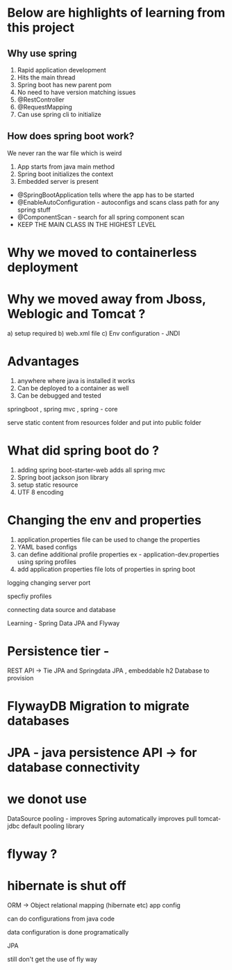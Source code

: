 # Below are highlights of learning from this project

## Why use spring
1. Rapid application development 
2. Hits the main thread
3. Spring boot has new parent pom
4. No need to have version matching issues
5. @RestController
6. @RequestMapping
7. Can use spring cli to initialize


## How does spring boot work? 

We never ran the war file which is weird

1) App starts from java main method
2) Spring boot initializes the context 
3) Embedded server is present

* @SpringBootApplication tells where the app has to be started
* @EnableAutoConfiguration - autoconfigs and scans class path for any spring stuff
* @ComponentScan - search for all spring component scan
* KEEP THE MAIN CLASS IN THE HIGHEST LEVEL
  
# Why we moved to containerless deployment 

# Why we moved away from Jboss, Weblogic and Tomcat ?
a) setup required
b) web.xml file
c) Env configuration - JNDI


# Advantages 
1) anywhere where java is installed it works
2) Can be deployed to a container as well
3) Can be debugged and tested

springboot , spring mvc , spring - core

serve static content from resources folder and put into public folder


# What did spring boot do ? 
 1) adding spring boot-starter-web adds all spring mvc
 2) Spring boot jackson json library
 3) setup static resource
 4) UTF 8 encoding

# Changing the env and properties
 1) application.properties file can be used to change the properties
 2) YAML based configs
 3) can define additional profile properties
 ex - application-dev.properties
 using spring profiles
 4) add application properties file
 lots of properties in spring boot

 logging
 changing server port
 
 specfiy profiles

 connecting data source and database

Learning - Spring Data JPA and Flyway

# Persistence tier - 
 REST API -> Tie JPA and Springdata JPA , embeddable h2 Database to provision

# FlywayDB Migration to migrate databases

# JPA - java persistence API -> for database connectivity

# we donot use 
 DataSource pooling - improves 
 Spring automatically improves pull
 tomcat-jdbc default pooling library

# flyway ?

# hibernate is shut off

 ORM -> Object relational mapping (hibernate etc)
app config

can do configurations from java code

data configuration is done programatically


JPA

still don't get the use of fly way
